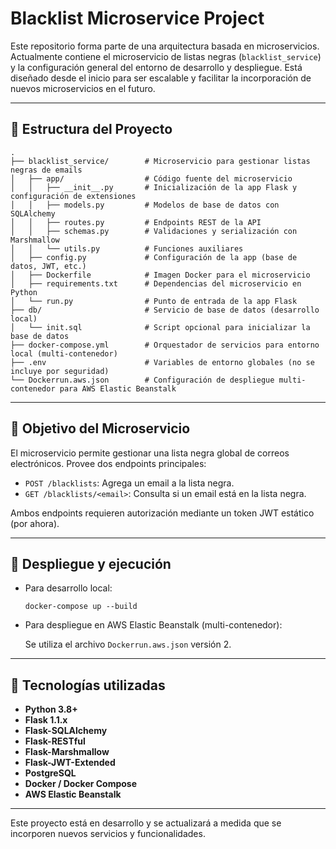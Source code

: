 # Blacklist Microservice Project

Este repositorio forma parte de una arquitectura basada en microservicios. Actualmente contiene el microservicio de listas negras (`blacklist_service`) y la configuración general del entorno de desarrollo y despliegue. Está diseñado desde el inicio para ser escalable y facilitar la incorporación de nuevos microservicios en el futuro.

---

## 📁 Estructura del Proyecto

```
.
├── blacklist_service/        # Microservicio para gestionar listas negras de emails
│   ├── app/                  # Código fuente del microservicio
│   │   ├── __init__.py       # Inicialización de la app Flask y configuración de extensiones
│   │   ├── models.py         # Modelos de base de datos con SQLAlchemy
│   │   ├── routes.py         # Endpoints REST de la API
│   │   ├── schemas.py        # Validaciones y serialización con Marshmallow
│   │   └── utils.py          # Funciones auxiliares
│   ├── config.py             # Configuración de la app (base de datos, JWT, etc.)
│   ├── Dockerfile            # Imagen Docker para el microservicio
│   ├── requirements.txt      # Dependencias del microservicio en Python
│   └── run.py                # Punto de entrada de la app Flask
├── db/                       # Servicio de base de datos (desarrollo local)
│   └── init.sql              # Script opcional para inicializar la base de datos
├── docker-compose.yml        # Orquestador de servicios para entorno local (multi-contenedor)
├── .env                      # Variables de entorno globales (no se incluye por seguridad)
└── Dockerrun.aws.json        # Configuración de despliegue multi-contenedor para AWS Elastic Beanstalk

```

---

## 🚀 Objetivo del Microservicio

El microservicio permite gestionar una lista negra global de correos electrónicos. Provee dos endpoints principales:

- `POST /blacklists`: Agrega un email a la lista negra.
- `GET /blacklists/<email>`: Consulta si un email está en la lista negra.

Ambos endpoints requieren autorización mediante un token JWT estático (por ahora).

---

## 🐳 Despliegue y ejecución

- Para desarrollo local:
    
    `docker-compose up --build`
    
- Para despliegue en AWS Elastic Beanstalk (multi-contenedor):
    
    Se utiliza el archivo `Dockerrun.aws.json` versión 2.
    

---

## 🧱 Tecnologías utilizadas

- **Python 3.8+**
- **Flask 1.1.x**
- **Flask-SQLAlchemy**
- **Flask-RESTful**
- **Flask-Marshmallow**
- **Flask-JWT-Extended**
- **PostgreSQL**
- **Docker / Docker Compose**
- **AWS Elastic Beanstalk**

---

Este proyecto está en desarrollo y se actualizará a medida que se incorporen nuevos servicios y funcionalidades.
